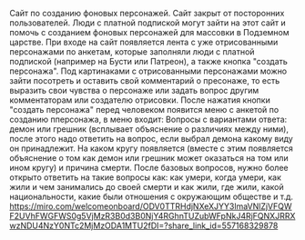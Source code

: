 Сайт по созданию фоновых персонажей.
Сайт закрыт от посторонних пользователей.
Люди с платной подпиской могут зайти на этот сайт и помочь с созданием фоновых персонажей для массовки в Подземном царстве.
При входе на сайт появляется лента с уже отрисованными персонажами по анкетам, которые заполняли люди с платной подпиской (например на Бусти или Патреон), а также кнопка "создать персонажа".
Под картинаками с отрисованными персонажами можно зайти посотреть и оставить свой комментарий о пресонаже, то есть выразить свои чувства о персонаже или задать вопрос другим комментаторам или создателю отрисовки.
После нажатия кнопки "создать персонажа" перед человеком появится меню с анкетой по созданию пперсонажа, в меню входит:
Вопросы с вариантами ответа: демон или грешник (всплывает объяснение о различиях между ними), после этого надо ответить на вопрос, если выбрал демона какому виду он принадлежит. На каком кругу появляется (вместе с этим появляется объяснение о том как демон или грешник может оказаться на том или ином кругу) и причина смерти.
После базовых вопросов, нужно более открыто ответить на такие вопросы как: как умери, когда умери, как жили и чем занимались до своей смерти и как жили, где жили, какой национальности, какие были отношения с окружающим обществе и т.д.
https://miro.com/welcomeonboard/ODV0TTRHdjNXeXJYY3lmaVNlZjVFQWF2UVhFWGFWS0g5VjMzR3B0d3B0NjY4RGhnTUZubWFpNkJ4RjFQNXJRRXwzNDU4NzY0NTc2MjMzODA1MTU2fDI=?share_link_id=557168329878
